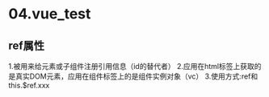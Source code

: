 # 04.vue_test

## ref属性
  1.被用来给元素或子组件注册引用信息（id的替代者）
  2.应用在html标签上获取的是真实DOM元素，应用在组件标签上的是组件实例对象（vc）
  3.使用方式:ref和this.$ref.xxx